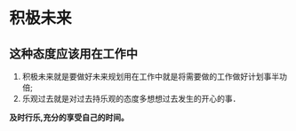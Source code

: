 # 积极未来

## 这种态度应该用在工作中

1. 积极未来就是要做好未来规划用在工作中就是将需要做的工作做好计划事半功倍;
2. 乐观过去就是对过去持乐观的态度多想想过去发生的开心的事．

**及时行乐,充分的享受自己的时间。**